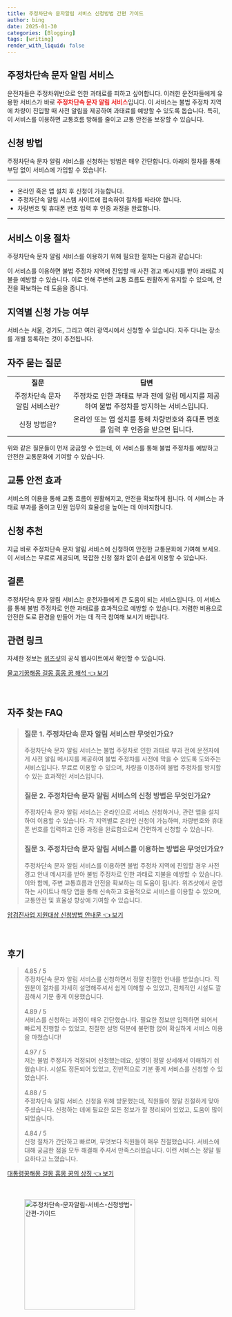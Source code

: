 ```yaml
---
title: 주정차단속 문자알림 서비스 신청방법 간편 가이드
author: bing
date: 2025-01-30
categories: [Blogging]
tags: [writing]
render_with_liquid: false
---
```



<h2 id='주정차단속문자알림서비스'>주정차단속 문자 알림 서비스</h2>

<p>운전자들은 주정차위반으로 인한 과태료를 피하고 싶어합니다. 이러한 운전자들에게 유용한 서비스가 바로 <b><span style="color: #ee2323;">주정차단속 문자 알림 서비스</span></b>입니다. 이 서비스는 불법 주정차 지역에 차량이 진입할 때 사전 알림을 제공하여 과태료를 예방할 수 있도록 돕습니다. 특히, 이 서비스를 이용하면 교통흐름 방해를 줄이고 교통 안전을 보장할 수 있습니다.</p>

<h2 id='신청방법'>신청 방법</h2>

<p>주정차단속 문자 알림 서비스를 신청하는 방법은 매우 간단합니다. 아래의 절차를 통해 부담 없이 서비스에 가입할 수 있습니다.</p>

<hr />

<ul>
    <li>온라인 혹은 앱 설치 후 신청이 가능합니다.</li>
    <li>주정차단속 알림 시스템 사이트에 접속하여 절차를 따라야 합니다.</li>
    <li>차량번호 및 휴대폰 번호 입력 후 인증 과정을 완료합니다.</li>
</ul>

<hr />

<h2 id='이용절차'>서비스 이용 절차</h2>

<p>주정차단속 문자 알림 서비스를 이용하기 위해 필요한 절차는 다음과 같습니다:</p>

<p>이 서비스를 이용하면 불법 주정차 지역에 진입할 때 사전 경고 메시지를 받아 과태료 지불을 예방할 수 있습니다. 이로 인해 주변의 교통 흐름도 원활하게 유지할 수 있으며, 안전을 확보하는 데 도움을 줍니다.</p>

<h2 id='지역별신청'>지역별 신청 가능 여부</h2>

<p>서비스는 서울, 경기도, 그리고 여러 광역시에서 신청할 수 있습니다. 자주 다니는 장소를 개별 등록하는 것이 추천됩니다.</p>

<h2 id='자주묻는질문'>자주 묻는 질문</h2>

<table>
    <tr>
        <td style="text-align: center; height: 17px;"><b>질문</b></td>
        <td style="text-align: center; height: 17px;"><b>답변</b></td>
    </tr>
    <tr>
        <td style="text-align: center; height: 17px;">주정차단속 문자 알림 서비스란?</td>
        <td style="text-align: center; height: 17px;">주정차로 인한 과태료 부과 전에 알림 메시지를 제공하여 불법 주정차를 방지하는 서비스입니다.</td>
    </tr>
    <tr>
        <td style="text-align: center; height: 17px;">신청 방법은?</td>
        <td style="text-align: center; height: 17px;">온라인 또는 앱 설치를 통해 차량번호와 휴대폰 번호를 입력 후 인증을 받으면 됩니다.</td>
    </tr>
</table>

<p>위와 같은 질문들이 먼저 궁금할 수 있는데, 이 서비스를 통해 불법 주정차를 예방하고 안전한 교통문화에 기여할 수 있습니다.</p>

<h2 id='교통안전효과'>교통 안전 효과</h2>

<p>서비스의 이용을 통해 교통 흐름이 원활해지고, 안전을 확보하게 됩니다. 이 서비스는 과태료 부과를 줄이고 민원 업무의 효율성을 높이는 데 이바지합니다.</p>

<h2 id='신청추천'>신청 추천</h2>

<p>지금 바로 주정차단속 문자 알림 서비스에 신청하여 안전한 교통문화에 기여해 보세요. 이 서비스는 무료로 제공되며, 복잡한 신청 절차 없이 손쉽게 이용할 수 있습니다.</p>

<h2 id='결론'>결론</h2>

<p>주정차단속 문자 알림 서비스는 운전자들에게 큰 도움이 되는 서비스입니다. 이 서비스를 통해 불법 주정차로 인한 과태료를 효과적으로 예방할 수 있습니다. 저렴한 비용으로 안전한 도로 환경을 만들어 가는 데 적극 참여해 보시기 바랍니다.</p>

<h2 id='관련링크'>관련 링크</h2>

<p>자세한 정보는 <a href="https://www.wizshot.com">위즈샷</a>의 공식 웹사이트에서 확인할 수 있습니다.</p>


<p><a class="click-button" title="물고기꿈해몽 길몽 흉몽 꿈 해석" href="https://24nara.github.io/posts/%EB%AC%BC%EA%B3%A0%EA%B8%B0%EA%BF%88%ED%95%B4%EB%AA%BD-%EA%B8%B8%EB%AA%BD-%ED%9D%89%EB%AA%BD-%EA%BF%88-%ED%95%B4%EC%84%9D/" rel="dofollow">물고기꿈해몽 길몽 흉몽 꿈 해석 👈 보기</a></p><br>
<h2 id='자주_찾는_FAQ'>자주 찾는 FAQ</h2>
<div itemscope="" itemtype="https://schema.org/FAQPage"> 
<blockquote> 
<div itemscope="" itemprop="mainEntity" itemtype="https://schema.org/Question"> 
<h3 itemprop="name">질문 1. 주정차단속 문자 알림 서비스란 무엇인가요?</h3> 
<div itemscope="" itemprop="acceptedAnswer" itemtype="https://schema.org/Answer"> 
<span itemprop="text"> 
<p>주정차단속 문자 알림 서비스는 불법 주정차로 인한 과태료 부과 전에 운전자에게 사전 알림 메시지를 제공하여 불법 주정차를 사전에 막을 수 있도록 도와주는 서비스입니다. 무료로 이용할 수 있으며, 차량을 이동하여 불법 주정차를 방지할 수 있는 효과적인 서비스입니다.</p> 
</span> 
</div> 
</div> 
<div itemscope="" itemprop="mainEntity" itemtype="https://schema.org/Question"> 
<h3 itemprop="name">질문 2. 주정차단속 문자 알림 서비스의 신청 방법은 무엇인가요?</h3> 
<div itemscope="" itemprop="acceptedAnswer" itemtype="https://schema.org/Answer"> 
<span itemprop="text"> 
<p>주정차단속 문자 알림 서비스는 온라인으로 서비스 신청하거나, 관련 앱을 설치하여 이용할 수 있습니다. 각 지역별로 온라인 신청이 가능하며, 차량번호와 휴대폰 번호를 입력하고 인증 과정을 완료함으로써 간편하게 신청할 수 있습니다.</p> 
</span> 
</div> 
</div> 
<div itemscope="" itemprop="mainEntity" itemtype="https://schema.org/Question"> 
<h3 itemprop="name">질문 3. 주정차단속 문자 알림 서비스를 이용하는 방법은 무엇인가요?</h3> 
<div itemscope="" itemprop="acceptedAnswer" itemtype="https://schema.org/Answer"> 
<span itemprop="text"> 
<p>주정차단속 문자 알림 서비스를 이용하면 불법 주정차 지역에 진입할 경우 사전 경고 안내 메시지를 받아 불법 주정차로 인한 과태료 지불을 예방할 수 있습니다. 이와 함께, 주변 교통흐름과 안전을 확보하는 데 도움이 됩니다. 위즈샷에서 운영하는 사이트나 해당 앱을 통해 신속하고 효율적으로 서비스를 이용할 수 있으며, 교통안전 및 효율성 향상에 기여할 수 있습니다.</p> 
</span> 
</div> 
</div> 
</blockquote> 
</div>
<p><a class="click-button" title="암검진사업 지원대상 신청방법 안내문" href="https://24nara.github.io/posts/%EC%95%94%EA%B2%80%EC%A7%84%EC%82%AC%EC%97%85-%EC%A7%80%EC%9B%90%EB%8C%80%EC%83%81-%EC%8B%A0%EC%B2%AD%EB%B0%A9%EB%B2%95-%EC%95%88%EB%82%B4%EB%AC%B8/" rel="dofollow">암검진사업 지원대상 신청방법 안내문 👈 보기</a></p><br>
<h2 id='후기'>후기</h2>
<div itemscope itemtype="https://schema.org/Product">
  <blockquote>
  <div itemprop="review" itemscope itemtype="https://schema.org/Review">
      <div itemprop="reviewRating" itemscope itemtype="https://schema.org/Rating"> <span itemprop="ratingValue">4.85</span> / <span itemprop="bestRating">5</span> </div>
      <span itemprop="reviewBody">주정차단속 문자 알림 서비스를 신청하면서 정말 친절한 안내를 받았습니다. 직원분이 절차를 자세히 설명해주셔서 쉽게 이해할 수 있었고, 전체적인 시설도 깔끔해서 기분 좋게 이용했습니다.</span>
  </div>
  <br>
  <div itemprop="review" itemscope itemtype="https://schema.org/Review">
      <div itemprop="reviewRating" itemscope itemtype="https://schema.org/Rating"> <span itemprop="ratingValue">4.89</span> / <span itemprop="bestRating">5</span> </div>
      <span itemprop="reviewBody">서비스를 신청하는 과정이 매우 간단했습니다. 필요한 정보만 입력하면 되어서 빠르게 진행할 수 있었고, 친절한 설명 덕분에 불편함 없이 확실하게 서비스 이용을 마쳤습니다!</span>
  </div>
  <br>
  <div itemprop="review" itemscope itemtype="https://schema.org/Review">
      <div itemprop="reviewRating" itemscope itemtype="https://schema.org/Rating"> <span itemprop="ratingValue">4.97</span> / <span itemprop="bestRating">5</span> </div>
      <span itemprop="reviewBody">저는 불법 주정차가 걱정되어 신청했는데요, 설명이 정말 상세해서 이해하기 쉬웠습니다. 시설도 정돈되어 있었고, 전반적으로 기분 좋게 서비스를 신청할 수 있었습니다.</span>
  </div>
  <br>
  <div itemprop="review" itemscope itemtype="https://schema.org/Review">
      <div itemprop="reviewRating" itemscope itemtype="https://schema.org/Rating"> <span itemprop="ratingValue">4.88</span> / <span itemprop="bestRating">5</span> </div>
      <span itemprop="reviewBody">주정차단속 알림 서비스 신청을 위해 방문했는데, 직원들이 정말 친절하게 맞아주셨습니다. 신청하는 데에 필요한 모든 정보가 잘 정리되어 있었고, 도움이 많이 되었습니다.</span>
  </div>
  <br>
  <div itemprop="review" itemscope itemtype="https://schema.org/Review">
      <div itemprop="reviewRating" itemscope itemtype="https://schema.org/Rating"> <span itemprop="ratingValue">4.84</span> / <span itemprop="bestRating">5</span> </div>
      <span itemprop="reviewBody">신청 절차가 간단하고 빠르며, 무엇보다 직원들이 매우 친절했습니다. 서비스에 대해 궁금한 점을 모두 해결해 주셔서 만족스러웠습니다. 이런 서비스는 정말 필요하다고 느꼈습니다.</span>
  </div>
  </blockquote>
</div>
<p><a class="click-button" title="대통령꿈해몽 길몽 흉몽 꿈의 상징" href="https://24nara.github.io/posts/%EB%8C%80%ED%86%B5%EB%A0%B9%EA%BF%88%ED%95%B4%EB%AA%BD-%EA%B8%B8%EB%AA%BD-%ED%9D%89%EB%AA%BD-%EA%BF%88%EC%9D%98-%EC%83%81%EC%A7%95/" rel="dofollow">대통령꿈해몽 길몽 흉몽 꿈의 상징 👈 보기</a></p><br>
<figure class="image"><img src="https://24nara.github.io/assets/img/thumbnail/주정차단속-문자알림-서비스-신청방법-간편-가이드.webp" alt="주정차단속-문자알림-서비스-신청방법-간편-가이드" width="256" height="256"></figure>